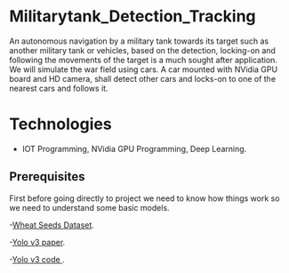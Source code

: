 # Militarytank_Detection_Tracking
An autonomous navigation by a military tank towards its target such as another military tank or vehicles, based on the detection, locking-on and following the movements of the target is a much sought after application. We will simulate the war field using cars. A car mounted with NVidia GPU board and HD camera, shall detect other cars and locks-on to one of the nearest cars and follows it.


# Technologies

- IOT Programming, NVidia GPU Programming, Deep Learning.

## Prerequisites

First before going directly to project we need to know how things work so we need to understand some basic models.

-[Wheat Seeds Dataset](https://machinelearningmastery.com/implement-backpropagation-algorithm-scratch-python/).

-[Yolo v3 paper](https://arxiv.org/abs/1506.02640).

-[Yolo v3 code ](https://github.com/heartkilla/yolo-v3).
